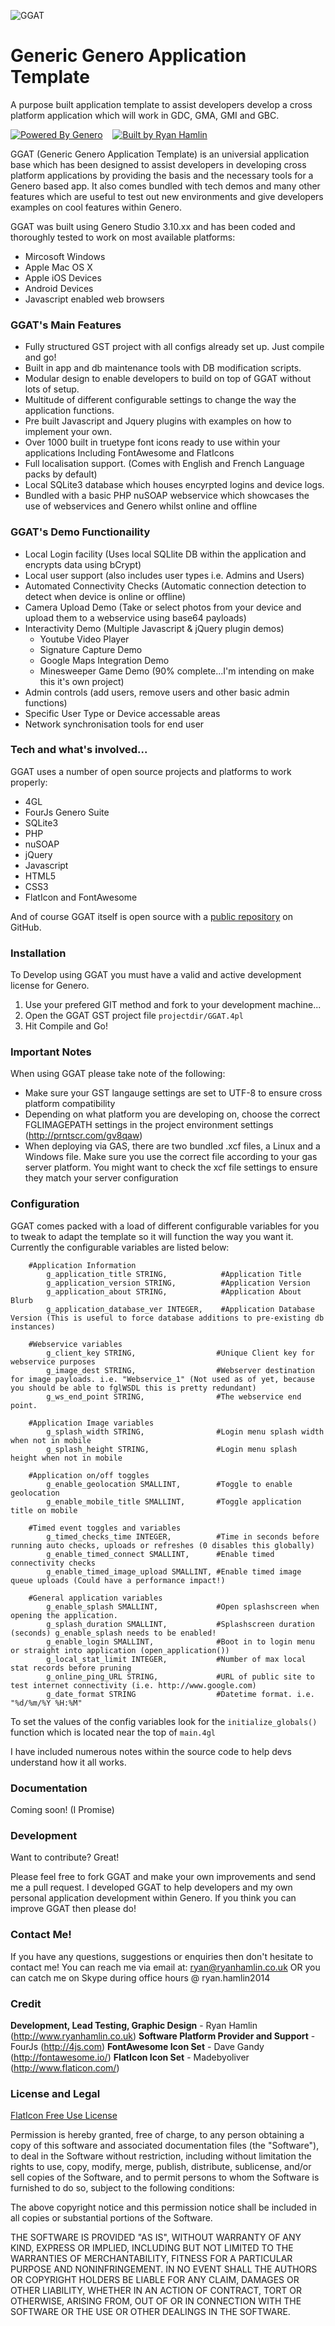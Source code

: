 ![GGAT](http://i.imgur.com/b4dLZz7.png)
# Generic Genero Application Template
A purpose built application template to assist developers develop a cross platform application which will work in GDC, GMA, GMI and GBC. 

[![Powered By Genero](http://i.imgur.com/m0vHCJl.png)](http://4js.com/products/)&nbsp;&nbsp;&nbsp;&nbsp;[![Built by Ryan Hamlin](http://i.imgur.com/24Bf8Ql.png)](http://www.ryanhamlin.co.uk)

GGAT (Generic Genero Application Template) is an universial application base which has been designed to assist developers in developing cross platform applications by providing the basis and the necessary tools for a Genero based app. It also comes bundled with tech demos and many other features which are useful to test out new environments and give developers examples on cool features within Genero.  

GGAT was built using Genero Studio 3.10.xx and has been coded and thoroughly tested to work on most available platforms:
  - Mircosoft Windows
  - Apple Mac OS X
  - Apple iOS Devices
  - Android Devices
  - Javascript enabled web browsers

### GGAT's Main Features
  - Fully structured GST project with all configs already set up. Just compile and go!
  - Built in app and db maintenance tools with DB modification scripts.
  - Modular design to enable developers to build on top of GGAT without lots of setup.
  - Multitude of different configurable settings to change the way the application functions.
  - Pre built Javascript and Jquery plugins with examples on how to implement your own.
  - Over 1000 built in truetype font icons ready to use within your applications Including FontAwesome and FlatIcons
  - Full localisation support. (Comes with English and French Language packs by default)
  - Local SQLite3 database which houses encyrpted logins and device logs.
  - Bundled with a basic PHP nuSOAP webservice which showcases the use of webservices and Genero whilst online and offline

### GGAT's Demo Functionaility 
  - Local Login facility (Uses local SQLlite DB within the application and encrypts data using bCrypt)
  - Local user support (also includes user types i.e. Admins and Users)
  - Automated Connectivity Checks (Automatic connection detection to detect when device is online or offline)
  - Camera Upload Demo (Take or select photos from your device and upload them to a webservice using base64 payloads)
  - Interactivity Demo (Multiple Javascript & jQuery plugin demos)
    - Youtube Video Player
    - Signature Capture Demo
    - Google Maps Integration Demo
    - Minesweeper Game Demo (90% complete...I'm intending on make this it's own project)
  - Admin controls (add users, remove users and other basic admin functions) 
  - Specific User Type or Device accessable areas
  - Network synchronisation tools for end user

### Tech and what's involved...

GGAT uses a number of open source projects and platforms to work properly:

* 4GL
* FourJs Genero Suite
* SQLite3
* PHP
* nuSOAP
* jQuery
* Javascript
* HTML5
* CSS3
* FlatIcon and FontAwesome

And of course GGAT itself is open source with a [public repository](https://github.com/swingflip/Generic-Genero-Application-Template) on GitHub.

### Installation

To Develop using GGAT you must have a valid and active development license for Genero.

  1) Use your prefered GIT method and fork to your development machine...
  2) Open the GGAT GST project file `projectdir/GGAT.4pl`
  3) Hit Compile and Go! 
  
### Important Notes

When using GGAT please take note of the following:

* Make sure your GST langauge settings are set to UTF-8 to ensure cross platform compatibility
* Depending on what platform you are developing on, choose the correct FGLIMAGEPATH settings in the project environment settings (http://prntscr.com/gv8qaw)
* When deploying via GAS, there are two bundled .xcf files, a Linux and a Windows file. Make sure you use the correct file according to your gas server platform. You might want to check the xcf file settings to ensure they match your server configuration

### Configuration 

GGAT comes packed with a load of different configurable variables for you to tweak to adapt the template so it will function the way you want it. Currently the configurable variables are listed below:

```
    #Application Information
        g_application_title STRING,            #Application Title
        g_application_version STRING,          #Application Version
        g_application_about STRING,            #Application About Blurb
        g_application_database_ver INTEGER,    #Application Database Version (This is useful to force database additions to pre-existing db instances) 

    #Webservice variables
        g_client_key STRING,                  #Unique Client key for webservice purposes
        g_image_dest STRING,                  #Webserver destination for image payloads. i.e. "Webservice_1" (Not used as of yet, because you should be able to fglWSDL this is pretty redundant)
        g_ws_end_point STRING,                #The webservice end point. 
        
    #Application Image variables
        g_splash_width STRING,                #Login menu splash width when not in mobile
        g_splash_height STRING,               #Login menu splash height when not in mobile

    #Application on/off toggles
        g_enable_geolocation SMALLINT,        #Toggle to enable geolocation
        g_enable_mobile_title SMALLINT,       #Toggle application title on mobile

    #Timed event toggles and variables
        g_timed_checks_time INTEGER,          #Time in seconds before running auto checks, uploads or refreshes (0 disables this globally)
        g_enable_timed_connect SMALLINT,      #Enable timed connectivity checks
        g_enable_timed_image_upload SMALLINT, #Enable timed image queue uploads (Could have a performance impact!)

    #General application variables
        g_enable_splash SMALLINT,             #Open splashscreen when opening the application.
        g_splash_duration SMALLINT,           #Splashscreen duration (seconds) g_enable_splash needs to be enabled!
        g_enable_login SMALLINT,              #Boot in to login menu or straight into application (open_application())
        g_local_stat_limit INTEGER,           #Number of max local stat records before pruning
        g_online_ping_URL STRING,             #URL of public site to test internet connectivity (i.e. http://www.google.com)
        g_date_format STRING                  #Datetime format. i.e. "%d/%m/%Y %H:%M"
```
To set the values of the config variables look for the `initialize_globals()` function which is located near the top of `main.4gl`

I have included numerous notes within the source code to help devs understand how it all works.

### Documentation

Coming soon! (I Promise)

### Development

Want to contribute? Great!

Please feel free to fork GGAT and make your own improvements and send me a pull request. I developed GGAT to help developers and my own personal application development within Genero. If you think you can improve GGAT then please do!

### Contact Me!
If you have any questions, suggestions or enquiries then don't hesitate to contact me! You can reach me via email at: [ryan@ryanhamlin.co.uk](mailto:ryan@ryanhamlin.co.uk)
OR
you can catch me on Skype during office hours @ ryan.hamlin2014

### Credit
**Development, Lead Testing, Graphic Design** - Ryan Hamlin (http://www.ryanhamlin.co.uk)
**Software Platform Provider and Support** - FourJs (http://4js.com)
**FontAwesome Icon Set** - Dave Gandy (http://fontawesome.io/)
**FlatIcon Icon Set** - Madebyoliver (http://www.flaticon.com/)
### License and Legal

[FlatIcon Free Use License](https://profile.flaticon.com/license/free)

Permission is hereby granted, free of charge, to any person obtaining a copy of this software and associated documentation files (the "Software"), to deal in the Software without restriction, including without limitation the rights to use, copy, modify, merge, publish, distribute, sublicense, and/or sell copies of the Software, and to permit persons to whom the Software is furnished to do so, subject to the following conditions:

The above copyright notice and this permission notice shall be included in all copies or substantial portions of the Software.

THE SOFTWARE IS PROVIDED "AS IS", WITHOUT WARRANTY OF ANY KIND, EXPRESS OR IMPLIED, INCLUDING BUT NOT LIMITED TO THE WARRANTIES OF MERCHANTABILITY, FITNESS FOR A PARTICULAR PURPOSE AND NONINFRINGEMENT. IN NO EVENT SHALL THE
AUTHORS OR COPYRIGHT HOLDERS BE LIABLE FOR ANY CLAIM, DAMAGES OR OTHER LIABILITY, WHETHER IN AN ACTION OF CONTRACT, TORT OR OTHERWISE, ARISING FROM, OUT OF OR IN CONNECTION WITH THE SOFTWARE OR THE USE OR OTHER DEALINGS IN THE SOFTWARE.


